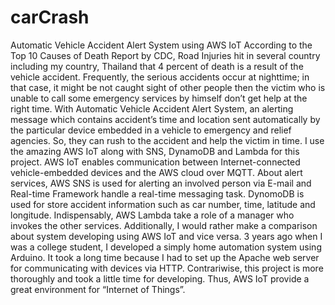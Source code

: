 # carCrash
Automatic Vehicle Accident Alert System using AWS IoT
          According to the Top 10 Causes of Death Report by CDC, Road Injuries hit in several country including my country, Thailand that 4 percent of death is a result of the vehicle accident. Frequently, the serious accidents occur at nighttime; in that case, it might be not caught sight of other people then the victim who is unable to call some emergency services by himself don’t get help at the right time. With Automatic Vehicle Accident Alert System, an alerting message which contains accident’s time and location sent automatically by the particular device embedded in a vehicle to emergency and relief agencies. So, they can rush to the accident and help the victim in time.
          I use the amazing AWS IoT along with SNS, DynamoDB and Lambda for this project. AWS IoT enables communication between Internet-connected vehicle-embedded devices and the AWS cloud over MQTT. About alert services, AWS SNS is used for alerting an involved person via E-mail and Real-time Framework handle a real-time messaging task. DynomoDB is used for store accident information such as car number, time, latitude and longitude. Indispensably, AWS Lambda take a role of a manager who invokes the other services.
          Additionally, I would rather make a comparison about system developing using AWS IoT and vice versa. 3 years ago when I was a college student, I developed a simply home automation system using Arduino. It took a long time because I had to set up the Apache web server for communicating with devices via HTTP. Contrariwise, this project is more thoroughly and took a little time for developing. Thus, AWS IoT provide a great environment for “Internet of Things”.
